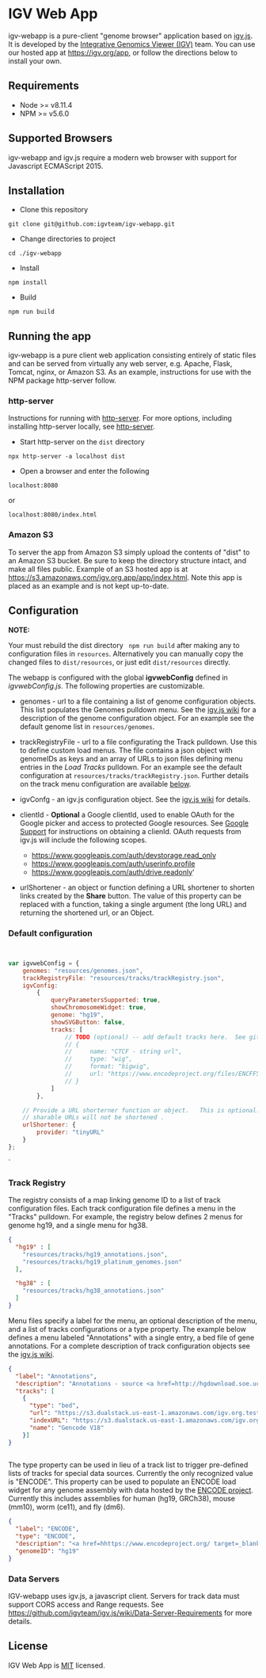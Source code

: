 # IGV Web App

igv-webapp is a pure-client "genome browser" application based on [igv.js](https://github.com/igvteam/igv.js).  It is developed by the [Integrative Genomics Viewer (IGV)](https://igv.org) team. You can use our hosted app at https://igv.org/app, or follow the directions below to install your own.

## Requirements
- Node >= v8.11.4
- NPM >= v5.6.0

## Supported Browsers

igv-webapp and igv.js require a modern web browser with support for Javascript ECMAScript 2015.

## Installation
* Clone this repository
````
git clone git@github.com:igvteam/igv-webapp.git
````
* Change directories to project
````
cd ./igv-webapp
````
* Install
````
npm install
````
* Build
````
npm run build
````

## Running the app

igv-webapp is a pure client web application consisting entirely of static files and can be served from virtually any web server, 
e.g.  Apache, Flask, Tomcat, nginx,  or Amazon S3.  As an example, instructions for use with the NPM package http-server follow.

### http-server

Instructions for running with [http-server](https://www.npmjs.com/package/http-server).  For more options, including
installing http-server locally, see [http-server](https://www.npmjs.com/package/http-server).

* Start http-server on the ```dist``` directory
````
npx http-server -a localhost dist
````

* Open a browser and enter the following
````
localhost:8080
````

or
````
localhost:8080/index.html
````

### Amazon S3

To server the app from Amazon S3 simply upload the contents of "dist" to an Amazon S3 bucket.  Be sure to keep the directory structure intact, and make all files public.  Example of an S3 hosted app is at  https://s3.amazonaws.com/igv.org.app/app/index.html.   Note this app is placed as an example and is not kept up-to-date.


## Configuration

**NOTE:** 

Your must rebuild the dist directory ``` npm run build``` after making any to configuration files in ```resources```.  Alternatively 
you can manually copy the changed files to ```dist/resources```,  or just edit ```dist/resources``` directly.


The webapp is configured with the global **igvwebConfig** defined in _igvwebConfig.js_.  The following properties
are customizable.

* genomes - url to a file containing a list of genome configuration objects.  This list populates the Genomes 
pulldown menu.  See the [igv.js wiki](https://github.com/igvteam/igv.js/wiki/Reference-Genome-2.0) for a description of 
the genome configuration object.  For an example see 
the default genome list in ```resources/genomes```.

* trackRegistryFile - url to a file configurating the Track pulldown.  Use this to define custom load menus.  The file contains
a json object with genomeIDs as keys and an array of URLs to json files defining menu entries in the _Load Tracks_ pulldown.
For an example see the default configuration at ```resources/tracks/trackRegistry.json```.    Further details on the track menu configuration are available [below](#track-registry).

* igvConfg - an igv.js configuration object.   See the [igv.js wiki](https://github.com/igvteam/igv.js/wiki/Browser-Configuration-2.0) for details.

* clientId - **Optional** a Google clientId, used to enable OAuth for the Google picker and access to protected
Google resources.  See [Google Support](https://developers.google.com/identity/sign-in/web/sign-in) for
instructions on obtaining a clienId.  OAuth requests from igv.js will include the following scopes.

    * https://www.googleapis.com/auth/devstorage.read_only 
    * https://www.googleapis.com/auth/userinfo.profile 
    * https://www.googleapis.com/auth/drive.readonly'
  
* urlShortener - an object or function defining a URL shortener to shorten links created by the **Share** button.  The value of this property can be replaced with a function, taking a single argument (the long URL) and returning the shortened url, or an Object. 

### Default configuration

```javascript


var igvwebConfig = {
    genomes: "resources/genomes.json",
    trackRegistryFile: "resources/tracks/trackRegistry.json",
    igvConfig:
        {
            queryParametersSupported: true,
            showChromosomeWidget: true,
            genome: "hg19",
            showSVGButton: false,
            tracks: [
                // TODO (optional) -- add default tracks here.  See github.com/igvteam/igv.js/wiki for details
                // {
                //     name: "CTCF - string url",
                //     type: "wig",
                //     format: "bigwig",
                //     url: "https://www.encodeproject.org/files/ENCFF563PAW/@@download/ENCFF563PAW.bigWig"
                // }
            ]
        },

    // Provide a URL shorterner function or object.   This is optional.  If not supplied
    // sharable URLs will not be shortened .
    urlShortener: {
        provider: "tinyURL"
    }
};
```
`
### Track Registry

The registry consists of a map linking genome ID to a list of track configuration files.   Each track configuration
file defines a menu in the "Tracks" pulldown.   For example, the registry below defines 2 menus for genome hg19,
and a single menu for hg38.

```json
{
  "hg19" : [
    "resources/tracks/hg19_annotations.json",
    "resources/tracks/hg19_platinum_genomes.json"
  ],

  "hg38" : [
    "resources/tracks/hg38_annotations.json"
  ]
}
```


Menu files specify a label for the menu, an optional description of the menu,  and a list of tracks configurations or a type property. 
The example below defines a menu labeled "Annotations" with a single entry, a bed file of gene annotations.
For a complete description of track configuration objects see the [igv.js wiki](https://github.com/igvteam/igv.js/wiki/Tracks-2.0).

```json
{
  "label": "Annotations",
  "description": "Annotations - source <a href=http://hgdownload.soe.ucsc.edu/downloads.html target=_blank>UCSC Genome Browser</a>",
  "tracks": [
	{
	  "type": "bed",
	  "url": "https://s3.dualstack.us-east-1.amazonaws.com/igv.org.test/data/gencode.v18.collapsed.bed",
	  "indexURL": "https://s3.dualstack.us-east-1.amazonaws.com/igv.org.test/data/gencode.v18.collapsed.bed.idx",
	  "name": "Gencode V18"
	}]
}
	
```

The type property can be used in lieu of a track list to trigger pre-defined lists of tracks for special data sources.
Currently the only recognized value is "ENCODE".   This property can be used to populate an ENCODE load widget for any
genome assembly with data hosted by the [ENCODE project](https://www.encodeproject.org/).   Currently this includes
assemblies for human (hg19, GRCh38),  mouse (mm10), worm (ce11), and fly (dm6).

```json
{
  "label": "ENCODE",
  "type": "ENCODE",
  "description": "<a href=hhttps://www.encodeproject.org/ target=_blank>Encylopedia of Genomic Elements</a>",
  "genomeID": "hg19"
}

```

### Data Servers

IGV-webapp uses igv.js, a javascript client. Servers for track data must support CORS access and Range requests.  See https://github.com/igvteam/igv.js/wiki/Data-Server-Requirements  for more details.  


## License
IGV Web App is [MIT](/LICENSE) licensed.

